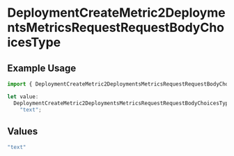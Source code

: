 # DeploymentCreateMetric2DeploymentsMetricsRequestRequestBodyChoicesType

## Example Usage

```typescript
import { DeploymentCreateMetric2DeploymentsMetricsRequestRequestBodyChoicesType } from "@orq-ai/node/models/operations";

let value:
  DeploymentCreateMetric2DeploymentsMetricsRequestRequestBodyChoicesType =
    "text";
```

## Values

```typescript
"text"
```
